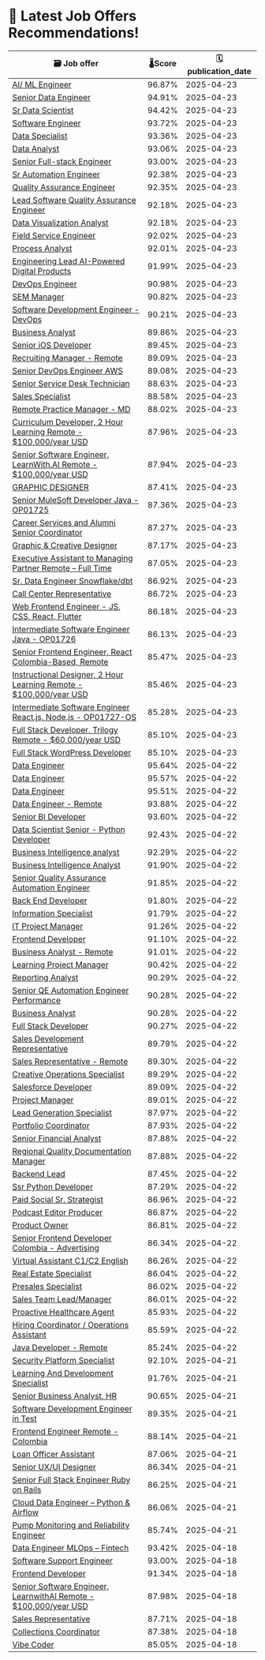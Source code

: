 # 🚀 Latest Job Offers Recommendations!
| 🗃️ **Job offer** | 🌡️**Score** | 🗓️ **publication_date** |
|---|---|---|
| [AI/ ML Engineer](https://co.linkedin.com/jobs/view/ai-ml-engineer-at-upstartbar-4212026619) | 96.87% | 2025-04-23 |
| [Senior Data Engineer](https://co.linkedin.com/jobs/view/senior-data-engineer-at-sparq-4215315903) | 94.91% | 2025-04-23 |
| [Sr Data Scientist](https://co.linkedin.com/jobs/view/sr-data-scientist-at-rootstrap-4213692660) | 94.42% | 2025-04-23 |
| [Software Engineer](https://co.linkedin.com/jobs/view/software-engineer-at-flairstech-4212046109) | 93.72% | 2025-04-23 |
| [Data Specialist](https://co.linkedin.com/jobs/view/data-specialist-at-yipitdata-4194554344) | 93.36% | 2025-04-23 |
| [Data Analyst](https://co.linkedin.com/jobs/view/data-analyst-at-lean-tech-4212067710) | 93.06% | 2025-04-23 |
| [Senior Full-stack Engineer](https://co.linkedin.com/jobs/view/senior-full-stack-engineer-at-toptal-4215369103) | 93.00% | 2025-04-23 |
| [Sr Automation Engineer](https://co.linkedin.com/jobs/view/sr-automation-engineer-at-amwell-4215020556) | 92.38% | 2025-04-23 |
| [Quality Assurance Engineer](https://co.linkedin.com/jobs/view/quality-assurance-engineer-at-publicis-sapient-4214808287) | 92.35% | 2025-04-23 |
| [Lead Software Quality Assurance Engineer](https://co.linkedin.com/jobs/view/lead-software-quality-assurance-engineer-at-publicis-sapient-4214494392) | 92.18% | 2025-04-23 |
| [Data Visualization Analyst](https://co.linkedin.com/jobs/view/data-visualization-analyst-at-sparq-4215316607) | 92.18% | 2025-04-23 |
| [Field Service Engineer](https://co.linkedin.com/jobs/view/field-service-engineer-at-gutor-4181486836) | 92.02% | 2025-04-23 |
| [Process Analyst](https://co.linkedin.com/jobs/view/process-analyst-at-job-duck-4215390264) | 92.01% | 2025-04-23 |
| [Engineering Lead AI-Powered Digital Products](https://co.linkedin.com/jobs/view/engineering-lead-ai-powered-digital-products-at-upstartbar-4212029238) | 91.99% | 2025-04-23 |
| [DevOps Engineer](https://co.linkedin.com/jobs/view/devops-engineer-at-sundevs-4214800849) | 90.98% | 2025-04-23 |
| [SEM Manager](https://co.linkedin.com/jobs/view/sem-manager-at-godaddy-4214806243) | 90.82% | 2025-04-23 |
| [Software Development Engineer - DevOps](https://co.linkedin.com/jobs/view/software-development-engineer-devops-at-emmes-4211637648) | 90.21% | 2025-04-23 |
| [Business Analyst](https://co.linkedin.com/jobs/view/business-analyst-at-nextdoor-ops-4215445091) | 89.86% | 2025-04-23 |
| [Senior iOS Developer](https://co.linkedin.com/jobs/view/senior-ios-developer-at-sparq-4215319285) | 89.45% | 2025-04-23 |
| [Recruiting Manager - Remote](https://co.linkedin.com/jobs/view/recruiting-manager-remote-at-indi-staffing-services-4215376298) | 89.09% | 2025-04-23 |
| [Senior DevOps Engineer AWS](https://co.linkedin.com/jobs/view/senior-devops-engineer-aws-at-xebia-4215907288) | 89.08% | 2025-04-23 |
| [Senior Service Desk Technician](https://co.linkedin.com/jobs/view/senior-service-desk-technician-at-convatec-4052473222) | 88.63% | 2025-04-23 |
| [Sales Specialist](https://co.linkedin.com/jobs/view/sales-specialist-at-workbetternow-4203123022) | 88.58% | 2025-04-23 |
| [Remote Practice Manager - MD](https://co.linkedin.com/jobs/view/remote-practice-manager-md-at-assist-point-4212030232) | 88.02% | 2025-04-23 |
| [Curriculum Developer, 2 Hour Learning Remote - $100,000/year USD](https://co.linkedin.com/jobs/view/curriculum-developer-2-hour-learning-remote-%24100-000-year-usd-at-trilogy-4213687731) | 87.96% | 2025-04-23 |
| [Senior Software Engineer, LearnWith.AI Remote - $100,000/year USD](https://co.linkedin.com/jobs/view/senior-software-engineer-learnwith-ai-remote-%24100-000-year-usd-at-trilogy-4213687714) | 87.94% | 2025-04-23 |
| [GRAPHIC DESIGNER](https://co.linkedin.com/jobs/view/graphic-designer-at-beckett-simonon-4214621355) | 87.41% | 2025-04-23 |
| [Senior MuleSoft Developer Java - OP01725](https://co.linkedin.com/jobs/view/senior-mulesoft-developer-java-op01725-at-dev-pro-4215320975) | 87.36% | 2025-04-23 |
| [Career Services and Alumni Senior Coordinator](https://co.linkedin.com/jobs/view/career-services-and-alumni-senior-coordinator-at-boston-consulting-group-bcg-4134700636) | 87.27% | 2025-04-23 |
| [Graphic & Creative Designer](https://co.linkedin.com/jobs/view/graphic-creative-designer-at-entrepreneur-cooperative-4215024192) | 87.17% | 2025-04-23 |
| [Executive Assistant to Managing Partner Remote – Full Time](https://co.linkedin.com/jobs/view/executive-assistant-to-managing-partner-remote-%E2%80%93-full-time-at-global-connections-recruitment-4215416866) | 87.05% | 2025-04-23 |
| [Sr. Data Engineer Snowflake/dbt](https://co.linkedin.com/jobs/view/sr-data-engineer-snowflake-dbt-at-sparq-4215319354) | 86.92% | 2025-04-23 |
| [Call Center Representative](https://co.linkedin.com/jobs/view/call-center-representative-at-virtustant-4212079179) | 86.72% | 2025-04-23 |
| [Web Frontend Engineer - JS, CSS, React, Flutter](https://co.linkedin.com/jobs/view/web-frontend-engineer-js-css-react-flutter-at-canonical-4215019923) | 86.18% | 2025-04-23 |
| [Intermediate Software Engineer Java - OP01726](https://co.linkedin.com/jobs/view/intermediate-software-engineer-java-op01726-at-dev-pro-4215347522) | 86.13% | 2025-04-23 |
| [Senior Frontend Engineer, React Colombia-Based, Remote](https://co.linkedin.com/jobs/view/senior-frontend-engineer-react-colombia-based-remote-at-yalent-4214807155) | 85.47% | 2025-04-23 |
| [Instructional Designer, 2 Hour Learning Remote - $100,000/year USD](https://co.linkedin.com/jobs/view/instructional-designer-2-hour-learning-remote-%24100-000-year-usd-at-trilogy-4213692343) | 85.46% | 2025-04-23 |
| [Intermediate Software Engineer React.js, Node.js - OP01727-OS](https://co.linkedin.com/jobs/view/intermediate-software-engineer-react-js-node-js-op01727-os-at-dev-pro-4215345903) | 85.28% | 2025-04-23 |
| [Full Stack Developer, Trilogy Remote - $60,000/year USD](https://co.linkedin.com/jobs/view/full-stack-developer-trilogy-remote-%2460-000-year-usd-at-trilogy-4213689667) | 85.10% | 2025-04-23 |
| [Full Stack WordPress Developer](https://co.linkedin.com/jobs/view/full-stack-wordpress-developer-at-zen-projects-4213694033) | 85.10% | 2025-04-23 |
| [Data Engineer](https://co.linkedin.com/jobs/view/data-engineer-at-zensar-technologies-4211629349) | 95.64% | 2025-04-22 |
| [Data Engineer](https://co.linkedin.com/jobs/view/data-engineer-at-zensar-technologies-4211615033) | 95.57% | 2025-04-22 |
| [Data Engineer](https://co.linkedin.com/jobs/view/data-engineer-at-sofia-sanjuan-4214607478) | 95.51% | 2025-04-22 |
| [Data Engineer - Remote](https://co.linkedin.com/jobs/view/data-engineer-remote-at-indi-staffing-services-4213649792) | 93.88% | 2025-04-22 |
| [Senior BI Developer](https://co.linkedin.com/jobs/view/senior-bi-developer-at-first-line-software-4210786619) | 93.60% | 2025-04-22 |
| [Data Scientist Senior - Python Developer](https://co.linkedin.com/jobs/view/data-scientist-senior-python-developer-at-csg-4108990041) | 92.43% | 2025-04-22 |
| [Business Intelligence analyst](https://co.linkedin.com/jobs/view/business-intelligence-analyst-at-zensar-technologies-4211625978) | 92.29% | 2025-04-22 |
| [Business Intelligence Analyst](https://co.linkedin.com/jobs/view/business-intelligence-analyst-at-zensar-obt-technologies-inc-usa-4211604984) | 91.90% | 2025-04-22 |
| [Senior Quality Assurance Automation Engineer](https://co.linkedin.com/jobs/view/senior-quality-assurance-automation-engineer-at-exadel-4213374490) | 91.85% | 2025-04-22 |
| [Back End Developer](https://co.linkedin.com/jobs/view/back-end-developer-at-zensar-technologies-4211381758) | 91.80% | 2025-04-22 |
| [Information Specialist](https://co.linkedin.com/jobs/view/information-specialist-at-csg-4212869581) | 91.79% | 2025-04-22 |
| [IT Project Manager](https://co.linkedin.com/jobs/view/it-project-manager-at-launchpad-technologies-inc-4214669257) | 91.26% | 2025-04-22 |
| [Frontend Developer](https://co.linkedin.com/jobs/view/frontend-developer-at-tambourine-4214647802) | 91.10% | 2025-04-22 |
| [Business Analyst - Remote](https://co.linkedin.com/jobs/view/business-analyst-remote-at-indi-staffing-services-4213621804) | 91.01% | 2025-04-22 |
| [Learning Project Manager](https://co.linkedin.com/jobs/view/learning-project-manager-at-indigo-slate-4210772114) | 90.42% | 2025-04-22 |
| [Reporting Analyst](https://co.linkedin.com/jobs/view/reporting-analyst-at-power-digital-marketing-4211398393) | 90.29% | 2025-04-22 |
| [Senior QE Automation Engineer Performance](https://co.linkedin.com/jobs/view/senior-qe-automation-engineer-performance-at-publicis-sapient-4190187666) | 90.28% | 2025-04-22 |
| [Business Analyst](https://co.linkedin.com/jobs/view/business-analyst-at-ust-espa%C3%B1a-latam-4213657477) | 90.28% | 2025-04-22 |
| [Full Stack Developer](https://co.linkedin.com/jobs/view/full-stack-developer-at-somewhere-4213318382) | 90.27% | 2025-04-22 |
| [Sales Development Representative](https://co.linkedin.com/jobs/view/sales-development-representative-at-neowork-4214592583) | 89.79% | 2025-04-22 |
| [Sales Representative - Remote](https://co.linkedin.com/jobs/view/sales-representative-remote-at-talentek-by-hubtek-4213656624) | 89.30% | 2025-04-22 |
| [Creative Operations Specialist](https://co.linkedin.com/jobs/view/creative-operations-specialist-at-storm-ideas-4211336418) | 89.29% | 2025-04-22 |
| [Salesforce Developer](https://co.linkedin.com/jobs/view/salesforce-developer-at-kubikware-a-5-time-inc-5000-company-4211357372) | 89.09% | 2025-04-22 |
| [Project Manager](https://co.linkedin.com/jobs/view/project-manager-at-sanofi-4191638732) | 89.01% | 2025-04-22 |
| [Lead Generation Specialist](https://co.linkedin.com/jobs/view/lead-generation-specialist-at-sourcy-inc-4211608536) | 87.97% | 2025-04-22 |
| [Portfolio Coordinator](https://co.linkedin.com/jobs/view/portfolio-coordinator-at-bpo-labs-solutions-4213378108) | 87.93% | 2025-04-22 |
| [Senior Financial Analyst](https://co.linkedin.com/jobs/view/senior-financial-analyst-at-sanofi-4191644151) | 87.88% | 2025-04-22 |
| [Regional Quality Documentation Manager](https://co.linkedin.com/jobs/view/regional-quality-documentation-manager-at-sanofi-4191851858) | 87.88% | 2025-04-22 |
| [Backend Lead](https://co.linkedin.com/jobs/view/backend-lead-at-designli-4213617338) | 87.45% | 2025-04-22 |
| [Ssr Python Developer](https://co.linkedin.com/jobs/view/ssr-python-developer-at-rootstrap-4212868533) | 87.29% | 2025-04-22 |
| [Paid Social Sr. Strategist](https://co.linkedin.com/jobs/view/paid-social-sr-strategist-at-power-digital-marketing-4212873115) | 86.96% | 2025-04-22 |
| [Podcast Editor Producer](https://co.linkedin.com/jobs/view/podcast-editor-producer-at-entrepreneur-cooperative-4214511231) | 86.87% | 2025-04-22 |
| [Product Owner](https://co.linkedin.com/jobs/view/product-owner-at-newton-vision-co-4194465485) | 86.81% | 2025-04-22 |
| [Senior Frontend Developer Colombia - Advertising](https://co.linkedin.com/jobs/view/senior-frontend-developer-colombia-advertising-at-truelogic-software-4214682016) | 86.34% | 2025-04-22 |
| [Virtual Assistant C1/C2 English](https://co.linkedin.com/jobs/view/virtual-assistant-c1-c2-english-at-valatam-4211628337) | 86.26% | 2025-04-22 |
| [Real Estate Specialist](https://co.linkedin.com/jobs/view/real-estate-specialist-at-pavago-4213651130) | 86.04% | 2025-04-22 |
| [Presales Specialist](https://co.linkedin.com/jobs/view/presales-specialist-at-ergeon-4211375920) | 86.02% | 2025-04-22 |
| [Sales Team Lead/Manager](https://co.linkedin.com/jobs/view/sales-team-lead-manager-at-neowork-4214592905) | 86.01% | 2025-04-22 |
| [Proactive Healthcare Agent](https://co.linkedin.com/jobs/view/proactive-healthcare-agent-at-tansy-4206235887) | 85.93% | 2025-04-22 |
| [Hiring Coordinator / Operations Assistant](https://co.linkedin.com/jobs/view/hiring-coordinator-operations-assistant-at-proactive-mktg-llc-4212858855) | 85.59% | 2025-04-22 |
| [Java Developer - Remote](https://co.linkedin.com/jobs/view/java-developer-remote-at-indi-staffing-services-4213658319) | 85.24% | 2025-04-22 |
| [Security Platform Specialist](https://co.linkedin.com/jobs/view/security-platform-specialist-at-scotiabank-4210763670) | 92.10% | 2025-04-21 |
| [Learning And Development Specialist](https://co.linkedin.com/jobs/view/learning-and-development-specialist-at-zensar-technologies-4210753289) | 91.76% | 2025-04-21 |
| [Senior Business Analyst, HR](https://co.linkedin.com/jobs/view/senior-business-analyst-hr-at-anthology-inc-4214347464) | 90.65% | 2025-04-21 |
| [Software Development Engineer in Test](https://co.linkedin.com/jobs/view/software-development-engineer-in-test-at-emma-of-torre-4210741335) | 89.35% | 2025-04-21 |
| [Frontend Engineer Remote - Colombia](https://co.linkedin.com/jobs/view/frontend-engineer-remote-colombia-at-masabi-4214315832) | 88.14% | 2025-04-21 |
| [Loan Officer Assistant](https://co.linkedin.com/jobs/view/loan-officer-assistant-at-connext-4212845584) | 87.06% | 2025-04-21 |
| [Senior UX/UI Designer](https://co.linkedin.com/jobs/view/senior-ux-ui-designer-at-outliant-4214318711) | 86.34% | 2025-04-21 |
| [Senior Full Stack Engineer Ruby on Rails](https://co.linkedin.com/jobs/view/senior-full-stack-engineer-ruby-on-rails-at-donorbox-4214307982) | 86.25% | 2025-04-21 |
| [Cloud Data Engineer – Python & Airflow](https://co.linkedin.com/jobs/view/cloud-data-engineer-%E2%80%93-python-airflow-at-oowlish-4214087862) | 86.06% | 2025-04-21 |
| [Pump Monitoring and Reliability Engineer](https://co.linkedin.com/jobs/view/pump-monitoring-and-reliability-engineer-at-emapta-global-4206239690) | 85.74% | 2025-04-21 |
| [Data Engineer MLOps – Fintech](https://co.linkedin.com/jobs/view/data-engineer-mlops-%E2%80%93-fintech-at-solvedex-4211160620) | 93.42% | 2025-04-18 |
| [Software Support Engineer](https://co.linkedin.com/jobs/view/software-support-engineer-at-canonical-4212551347) | 93.00% | 2025-04-18 |
| [Frontend Developer](https://co.linkedin.com/jobs/view/frontend-developer-at-dexon-software-4212761520) | 91.34% | 2025-04-18 |
| [Senior Software Engineer, LearnwithAI Remote - $100,000/year USD](https://co.linkedin.com/jobs/view/senior-software-engineer-learnwithai-remote-%24100-000-year-usd-at-trilogy-4208997956) | 87.98% | 2025-04-18 |
| [Sales Representative](https://co.linkedin.com/jobs/view/sales-representative-at-keep-calm-services-4212546832) | 87.71% | 2025-04-18 |
| [Collections Coordinator](https://co.linkedin.com/jobs/view/collections-coordinator-at-r2-4211170379) | 87.38% | 2025-04-18 |
| [Vibe Coder](https://co.linkedin.com/jobs/view/vibe-coder-at-entrepreneur-cooperative-4212536743) | 85.05% | 2025-04-18 |
